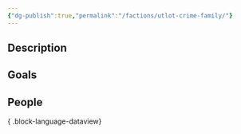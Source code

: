 ```yaml
---
{"dg-publish":true,"permalink":"/factions/utlot-crime-family/"}
---
```


## Description

## Goals

## People

{ .block-language-dataview}
